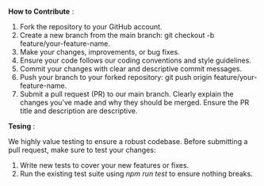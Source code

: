 **How to Contribute** :

1. Fork the repository to your GitHub account.
2. Create a new branch from the main branch: git checkout -b feature/your-feature-name.
3. Make your changes, improvements, or bug fixes.
4. Ensure your code follows our coding conventions and style guidelines.
5. Commit your changes with clear and descriptive commit messages.
6. Push your branch to your forked repository: git push origin feature/your-feature-name.
7. Submit a pull request (PR) to our main branch. Clearly explain the changes you've made and why they should be merged. Ensure the PR title and description are descriptive.

**Tesing** :

We highly value testing to ensure a robust codebase. Before submitting a pull request, make sure to test your changes:

1. Write new tests to cover your new features or fixes.
2. Run the existing test suite using *npm run test* to ensure nothing breaks.